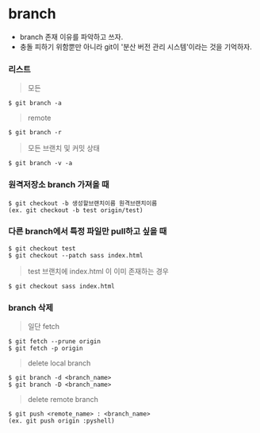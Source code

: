 
# branch


* branch 존재 이유를 파악하고 쓰자. 
* 충돌 피하기 위함뿐만 아니라 git이 '분산 버전 관리 시스템'이라는 것을 기억하자.


### 리스트
> 모든

    $ git branch -a
    
> remote

    $ git branch -r
    
> 모든 브랜치 및 커밋 상태

    $ git branch -v -a


### 원격저장소 branch 가져올 때

    $ git checkout -b 생성할브랜치이름 원격브랜치이름
    (ex. git checkout -b test origin/test)


### 다른 branch에서 특정 파일만 pull하고 싶을 때

    $ git checkout test
    $ git checkout --patch sass index.html
  
> test 브랜치에 index.html 이 이미 존재하는 경우

    $ git checkout sass index.html
    

### branch 삭제

> 일단 fetch

    $ git fetch --prune origin
    $ git fetch -p origin

> delete local branch

    $ git branch -d <branch_name>
    $ git branch -D <branch_name>

> delete remote branch

    $ git push <remote_name> : <branch_name>
    (ex. git push origin :pyshell)
